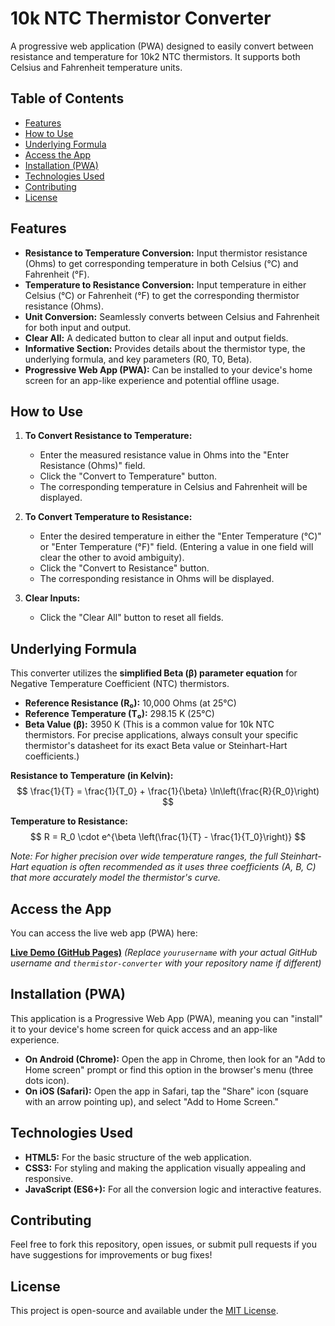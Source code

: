 # 10k NTC Thermistor Converter

A progressive web application (PWA) designed to easily convert between resistance and temperature for 10k2 NTC thermistors. It supports both Celsius and Fahrenheit temperature units.

## Table of Contents

* [Features](#features)
* [How to Use](#how-to-use)
* [Underlying Formula](#underlying-formula)
* [Access the App](#access-the-app)
* [Installation (PWA)](#installation-pwa)
* [Technologies Used](#technologies-used)
* [Contributing](#contributing)
* [License](#license)

## Features

* **Resistance to Temperature Conversion:** Input thermistor resistance (Ohms) to get corresponding temperature in both Celsius (°C) and Fahrenheit (°F).
* **Temperature to Resistance Conversion:** Input temperature in either Celsius (°C) or Fahrenheit (°F) to get the corresponding thermistor resistance (Ohms).
* **Unit Conversion:** Seamlessly converts between Celsius and Fahrenheit for both input and output.
* **Clear All:** A dedicated button to clear all input and output fields.
* **Informative Section:** Provides details about the thermistor type, the underlying formula, and key parameters (R0, T0, Beta).
* **Progressive Web App (PWA):** Can be installed to your device's home screen for an app-like experience and potential offline usage.

## How to Use

1.  **To Convert Resistance to Temperature:**
    * Enter the measured resistance value in Ohms into the "Enter Resistance (Ohms)" field.
    * Click the "Convert to Temperature" button.
    * The corresponding temperature in Celsius and Fahrenheit will be displayed.

2.  **To Convert Temperature to Resistance:**
    * Enter the desired temperature in either the "Enter Temperature (°C)" or "Enter Temperature (°F)" field. (Entering a value in one field will clear the other to avoid ambiguity).
    * Click the "Convert to Resistance" button.
    * The corresponding resistance in Ohms will be displayed.

3.  **Clear Inputs:**
    * Click the "Clear All" button to reset all fields.

## Underlying Formula

This converter utilizes the **simplified Beta (β) parameter equation** for Negative Temperature Coefficient (NTC) thermistors.

* **Reference Resistance (R₀):** 10,000 Ohms (at 25°C)
* **Reference Temperature (T₀):** 298.15 K (25°C)
* **Beta Value (β):** 3950 K (This is a common value for 10k NTC thermistors. For precise applications, always consult your specific thermistor's datasheet for its exact Beta value or Steinhart-Hart coefficients.)

**Resistance to Temperature (in Kelvin):**
$$ \frac{1}{T} = \frac{1}{T_0} + \frac{1}{\beta} \ln\left(\frac{R}{R_0}\right) $$

**Temperature to Resistance:**
$$ R = R_0 \cdot e^{\beta \left(\frac{1}{T} - \frac{1}{T_0}\right)} $$

_Note: For higher precision over wide temperature ranges, the full Steinhart-Hart equation is often recommended as it uses three coefficients (A, B, C) that more accurately model the thermistor's curve._

## Access the App

You can access the live web app (PWA) here:

[**Live Demo (GitHub Pages)**](https://yourusername.github.io/thermistor-converter/)
*(Replace `yourusername` with your actual GitHub username and `thermistor-converter` with your repository name if different)*

## Installation (PWA)

This application is a Progressive Web App (PWA), meaning you can "install" it to your device's home screen for quick access and an app-like experience.

* **On Android (Chrome):** Open the app in Chrome, then look for an "Add to Home screen" prompt or find this option in the browser's menu (three dots icon).
* **On iOS (Safari):** Open the app in Safari, tap the "Share" icon (square with an arrow pointing up), and select "Add to Home Screen."

## Technologies Used

* **HTML5:** For the basic structure of the web application.
* **CSS3:** For styling and making the application visually appealing and responsive.
* **JavaScript (ES6+):** For all the conversion logic and interactive features.

## Contributing

Feel free to fork this repository, open issues, or submit pull requests if you have suggestions for improvements or bug fixes!

## License

This project is open-source and available under the [MIT License](LICENSE).
